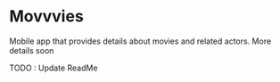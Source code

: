 # Movvvies

Mobile app that provides details about movies and related actors. More details soon

TODO : Update ReadMe

